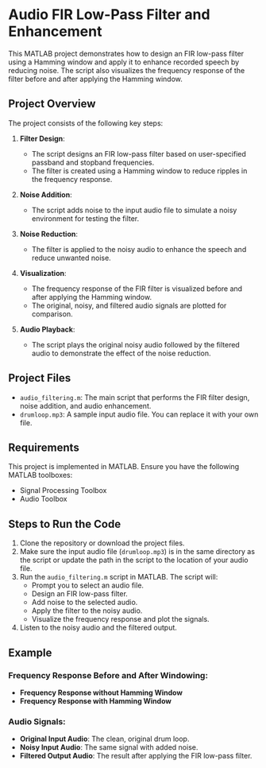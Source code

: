 # Audio FIR Low-Pass Filter and Enhancement

This MATLAB project demonstrates how to design an FIR low-pass filter using a Hamming window and apply it to enhance recorded speech by reducing noise. The script also visualizes the frequency response of the filter before and after applying the Hamming window.

## Project Overview

The project consists of the following key steps:

1. **Filter Design**: 
   - The script designs an FIR low-pass filter based on user-specified passband and stopband frequencies.
   - The filter is created using a Hamming window to reduce ripples in the frequency response.

2. **Noise Addition**: 
   - The script adds noise to the input audio file to simulate a noisy environment for testing the filter.

3. **Noise Reduction**: 
   - The filter is applied to the noisy audio to enhance the speech and reduce unwanted noise.

4. **Visualization**: 
   - The frequency response of the FIR filter is visualized before and after applying the Hamming window.
   - The original, noisy, and filtered audio signals are plotted for comparison.

5. **Audio Playback**: 
   - The script plays the original noisy audio followed by the filtered audio to demonstrate the effect of the noise reduction.

## Project Files

- `audio_filtering.m`: The main script that performs the FIR filter design, noise addition, and audio enhancement.
- `drumloop.mp3`: A sample input audio file. You can replace it with your own file.

## Requirements

This project is implemented in MATLAB. Ensure you have the following MATLAB toolboxes:

- Signal Processing Toolbox
- Audio Toolbox

## Steps to Run the Code

1. Clone the repository or download the project files.
2. Make sure the input audio file (`drumloop.mp3`) is in the same directory as the script or update the path in the script to the location of your audio file.
3. Run the `audio_filtering.m` script in MATLAB. The script will:
   - Prompt you to select an audio file.
   - Design an FIR low-pass filter.
   - Add noise to the selected audio.
   - Apply the filter to the noisy audio.
   - Visualize the frequency response and plot the signals.
4. Listen to the noisy audio and the filtered output.

## Example

### Frequency Response Before and After Windowing:

- **Frequency Response without Hamming Window**
- **Frequency Response with Hamming Window**

### Audio Signals:

- **Original Input Audio**: The clean, original drum loop.
- **Noisy Input Audio**: The same signal with added noise.
- **Filtered Output Audio**: The result after applying the FIR low-pass filter.


